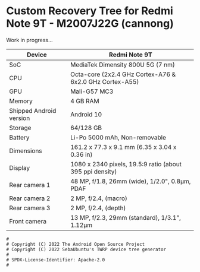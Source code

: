 # Custom Recovery Tree for Redmi Note 9T - M2007J22G (cannong)

Work in progress...

| Device                  | Redmi Note 9T                                            |
| ----------------------- | ---------------------------------------------------------|
| SoC                     | MediaTek Dimensity 800U 5G (7 nm)                        |
| CPU                     | Octa-core (2x2.4 GHz Cortex-A76 & 6x2.0 GHz Cortex-A55)  |
| GPU                     | Mali-G57 MC3                                             |
| Memory                  | 4 GB RAM                                                 |
| Shipped Android version | Android 10                                               |
| Storage                 | 64/128 GB                                                |
| Battery                 | Li-Po 5000 mAh, Non-removable                            |
| Dimensions              | 161.2 x 77.3 x 9.1 mm (6.35 x 3.04 x 0.36 in)            |
| Display                 | 1080 x 2340 pixels, 19.5:9 ratio (about 395 ppi density) |
| Rear camera 1           | 48 MP, f/1.8, 26mm (wide), 1/2.0", 0.8µm, PDAF           |
| Rear camera 2           | 2 MP, f/2.4, (macro)                                     |
| Rear camera 3           | 2 MP, f/2.4, (depth)                                     |
| Front camera            | 13 MP, f/2.3, 29mm (standard), 1/3.1", 1.12µm            |

```
#
# Copyright (C) 2022 The Android Open Source Project
# Copyright (C) 2022 SebaUbuntu's TWRP device tree generator
#
# SPDX-License-Identifier: Apache-2.0
#
```
